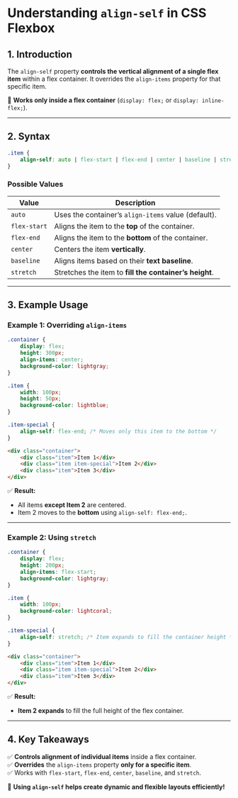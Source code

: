 # **Understanding `align-self` in CSS Flexbox**  

## **1. Introduction**  
The `align-self` property **controls the vertical alignment of a single flex item** within a flex container. It overrides the `align-items` property for that specific item.  

📌 **Works only inside a flex container** (`display: flex;` or `display: inline-flex;`).  

---

## **2. Syntax**
```css
.item {
    align-self: auto | flex-start | flex-end | center | baseline | stretch;
}
```
### **Possible Values**
| Value | Description |
|--------|-----------------|
| `auto` | Uses the container’s `align-items` value (default). |
| `flex-start` | Aligns the item to the **top** of the container. |
| `flex-end` | Aligns the item to the **bottom** of the container. |
| `center` | Centers the item **vertically**. |
| `baseline` | Aligns items based on their **text baseline**. |
| `stretch` | Stretches the item to **fill the container’s height**. |

---

## **3. Example Usage**
### **Example 1: Overriding `align-items`**
```css
.container {
    display: flex;
    height: 300px;
    align-items: center;
    background-color: lightgray;
}

.item {
    width: 100px;
    height: 50px;
    background-color: lightblue;
}

.item-special {
    align-self: flex-end; /* Moves only this item to the bottom */
}
```
```html
<div class="container">
    <div class="item">Item 1</div>
    <div class="item item-special">Item 2</div>
    <div class="item">Item 3</div>
</div>
```
✅ **Result:**  
- All items **except Item 2** are centered.  
- Item 2 moves to the **bottom** using `align-self: flex-end;`.  

---

### **Example 2: Using `stretch`**
```css
.container {
    display: flex;
    height: 200px;
    align-items: flex-start;
    background-color: lightgray;
}

.item {
    width: 100px;
    background-color: lightcoral;
}

.item-special {
    align-self: stretch; /* Item expands to fill the container height */
}
```
```html
<div class="container">
    <div class="item">Item 1</div>
    <div class="item item-special">Item 2</div>
    <div class="item">Item 3</div>
</div>
```
✅ **Result:**  
- **Item 2 expands** to fill the full height of the flex container.  

---

## **4. Key Takeaways**
✅ **Controls alignment of individual items** inside a flex container.  
✅ **Overrides** the `align-items` property **only for a specific item**.  
✅ Works with `flex-start`, `flex-end`, `center`, `baseline`, and `stretch`.  

🚀 **Using `align-self` helps create dynamic and flexible layouts efficiently!**
